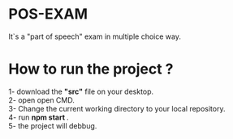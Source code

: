# POS-EXAM
It`s a "part of speech" exam in multiple choice way.

<h1> How to run the project ? </h1>
1- download the <b>"src"</b> file on your desktop.<br>
2- open open CMD.<br>
3- Change the current working directory to your local repository.<br>
4- run <strong> npm start </strong> .<br>
5- the project will debbug.<br>

